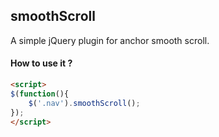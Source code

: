 ## smoothScroll

A simple jQuery plugin for anchor smooth scroll.

#### How to use it ?

```html
<script>
$(function(){
    $('.nav').smoothScroll();
});
</script>
```